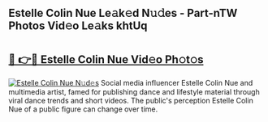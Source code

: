 ## Estelle Colin Nue Le𝚊k𝚎d N𝚞𝚍es - Part-nTW Photos Vid𝚎o Le𝚊ks khtUq

# <h2><a href="http://fb4yya.evod.top/?m=Estelle+Colin+Nue">🔗 👉🔴 Estelle Colin Nue Vid𝚎o Ph𝚘t𝚘s</a></h2>

[![Estelle Colin Nue N𝚞d𝚎s](https://i.imgur.com/8V9OHl7.gif)](http://fb4yya.evod.top/?m=Estelle+Colin+Nue)
Social media influencer Estelle Colin Nue and multimedia artist, famed for publishing dance and lifestyle material through viral dance trends and short videos. The public's perception Estelle Colin Nue of a public figure can change over time. 
